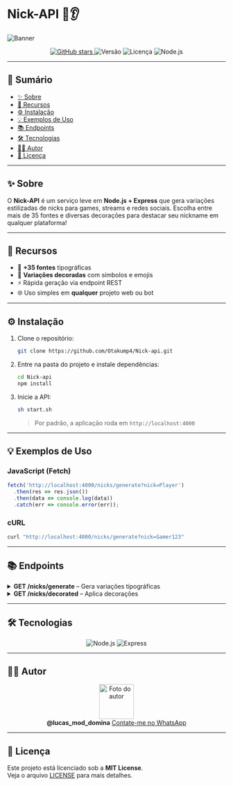<!-- Icon offset for Markdown render -->
<div style="margin-left: 2rem;"></div>

# Nick-API 👞👂

![Banner](https://placehold.co/1920x400/000000/FFFFFF/png?text=Nick-API+♂️+Crie+nicks+incríveis+para+seus+jogos!&font=raleway)

<p align="center">
  <a href="https://github.com/Otakump4/Nick-api">
    <img src="https://img.shields.io/github/stars/Otakump4/Nick-api?style=social" alt="GitHub stars" />
  </a>
  <img src="https://img.shields.io/badge/version-2.0.0-brightgreen" alt="Versão" />
  <img src="https://img.shields.io/badge/license-MIT-blue" alt="Licença" />
  <img src="https://img.shields.io/badge/node.js-18.x-green" alt="Node.js" />
</p>

---

## 📖 Sumário

- [✨ Sobre](#-sobre)  
- [🚀 Recursos](#-recursos)  
- [⚙️ Instalação](#️-instalação)  
- [💡 Exemplos de Uso](#-exemplos-de-uso)  
- [📚 Endpoints](#-endpoints)  
- [🛠 Tecnologias](#-tecnologias)  
- [🧑‍💻 Autor](#-autor)  
- [📄 Licença](#-licença)  

---

## ✨ Sobre

O **Nick-API** é um serviço leve em **Node.js + Express** que gera variações estilizadas de nicks para games, streams e redes sociais. Escolha entre mais de 35 fontes e diversas decorações para destacar seu nickname em qualquer plataforma!

---

## 🚀 Recursos

- 🎨 **+35 fontes** tipográficas  
- 🔣 **Variações decoradas** com símbolos e emojis  
- ⚡️ Rápida geração via endpoint REST  
- 🌐 Uso simples em **qualquer** projeto web ou bot  

---

## ⚙️ Instalação

1. Clone o repositório:  
   ```sh
   git clone https://github.com/Otakump4/Nick-api.git
   ```
2. Entre na pasta do projeto e instale dependências:  
   ```sh
   cd Nick-api
   npm install
   ```
3. Inicie a API:  
   ```sh
   sh start.sh
   ```
   > Por padrão, a aplicação roda em `http://localhost:4000`

---

## 💡 Exemplos de Uso

### JavaScript (Fetch)
```js
fetch('http://localhost:4000/nicks/generate?nick=Player')
  .then(res => res.json())
  .then(data => console.log(data))
  .catch(err => console.error(err));
```

### cURL
```sh
curl "http://localhost:4000/nicks/generate?nick=Gamer123"
```

---

## 📚 Endpoints

<details>
  <summary><strong>GET /nicks/generate</strong> – Gera variações tipográficas</summary>

```http
GET /nicks/generate?nick=<seu_nick>
```

**Resposta Exemplo**  
```json
{
  "original": "Player",
  "fonts": [
    { "font": "boldSerif", "nick": "𝗣𝗹𝗮𝘆𝗲𝗿" },
    { "font": "script",    "nick": "𝓟𝓵𝓪𝔂𝓮𝓻" },
    ...
  ]
}
```
</details>

<details>
  <summary><strong>GET /nicks/decorated</strong> – Aplica decorações</summary>

```http
GET /nicks/decorated?nick=<seu_nick>
```

**Resposta Exemplo**  
```json
{
  "original": "Demo",
  "variants": [
    "🚐Demo1",
    "✨Demo✨",
    ...
  ]
}
```
</details>

---

## 🛠 Tecnologias

<p align="center">
  <img src="https://img.shields.io/badge/Node.js-43853D?style=for-the-badge&logo=node.js&logoColor=white" alt="Node.js" />
  <img src="https://img.shields.io/badge/Express.js-404D59?style=for-the-badge" alt="Express" />
</p>

---

## 🧑‍💻 Autor

<p align="center">
  <img src="https://avatars.githubusercontent.com/u/Otakump4" width="80" height="80" alt="Foto do autor" />
  <br />
  <strong>@lucas_mod_domina</strong>  
  <a href="https://wa.me/559491569380">Contate-me no WhatsApp</a>
</p>

---

## 📄 Licença

Este projeto está licenciado sob a **MIT License**.  
Veja o arquivo [LICENSE](LICENSE) para mais detalhes.
